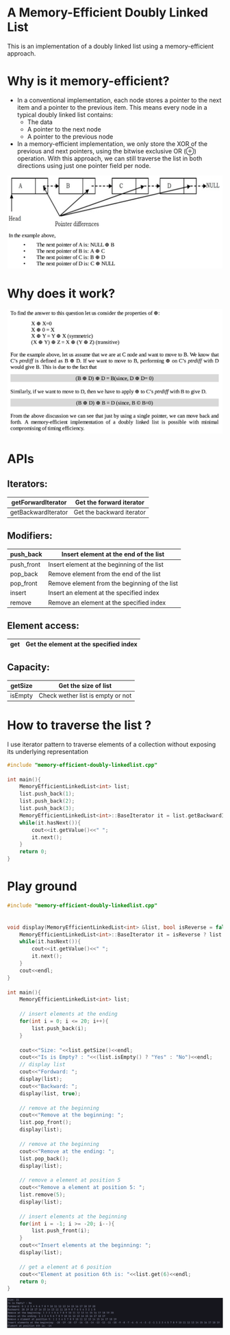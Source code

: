 # A Memory-Efficient Doubly Linked List

This is an implementation of a doubly linked list using a memory-efficient approach.

# Why is it memory-efficient?

- In a conventional implementation, each node stores a pointer to the next item and a pointer to the previous item.
This means every node in a typical doubly linked list contains:
  - The data
  - A pointer to the next node
  - A pointer to the previous node
- In a memory-efficient implementation, we only store the XOR of the previous and next pointers, using the bitwise exclusive OR (⊕) operation.
With this approach, we can still traverse the list in both directions using just one pointer field per node.

![list](images/list.png)

# Why does it work?

![why does it work ?](images/work.png)

# APIs

## Iterators:
| getForwardIterator | Get the forward iterator |
|---| --- |
| getBackwardIterator | Get the backward iterator |

## Modifiers:

| push_back | Insert element at the end of the list |
|---| --- |
| push_front | Insert element at the beginning of the list |
| pop_back | Remove element from the end of the list |
| pop_front | Remove element from the beginning of the list |
| insert | Insert an element at the specified index |
| remove | Remove an element at the specified index |

## Element access:
| get | Get the element at the specified index|
|---| --- |

## Capacity:
| getSize | Get the size of list |
|---| --- |
| isEmpty | Check wether list is empty or not | 

# How to traverse the list ?

I use iterator pattern to traverse elements of a collection without exposing its underlying representation

```c++
#include "memory-efficient-doubly-linkedlist.cpp"

int main(){
    MemoryEfficientLinkedList<int> list;
    list.push_back(1);
    list.push_back(2);
    list.push_back(3);
    MemoryEfficientLinkedList<int>::BaseIterator it = list.getBackwardIterator() : list.getForwardIterator();
    while(it.hasNext()){
        cout<<it.getValue()<<" ";
        it.next();
    }
    return 0;
}
```
# Play ground
```c++
#include "memory-efficient-doubly-linkedlist.cpp"


void display(MemoryEfficientLinkedList<int> &list, bool isReverse = false ){
    MemoryEfficientLinkedList<int>::BaseIterator it = isReverse ? list.getBackwardIterator() : list.getForwardIterator();
    while(it.hasNext()){
        cout<<it.getValue()<<" ";
        it.next();
    }
    cout<<endl;
}

int main(){
    MemoryEfficientLinkedList<int> list;

    // insert elements at the ending
    for(int i = 0; i <= 20; i++){
        list.push_back(i);
    }

    cout<<"Size: "<<list.getSize()<<endl;
    cout<<"Is is Empty? : "<<(list.isEmpty() ? "Yes" : "No")<<endl;
    // display list
    cout<<"Fordward: ";
    display(list);
    cout<<"Backward: ";
    display(list, true);

    // remove at the beginning
    cout<<"Remove at the beginning: ";
    list.pop_front();
    display(list); 

    // remove at the beginning
    cout<<"Remove at the ending: ";
    list.pop_back();
    display(list);

    // remove a element at position 5
    cout<<"Remove a element at position 5: ";
    list.remove(5);
    display(list); 

    // insert elements at the beginning
    for(int i = -1; i >= -20; i--){
        list.push_front(i);
    }
    cout<<"Insert elements at the beginning: ";
    display(list); 

    // get a element at 6 position
    cout<<"Element at position 6th is: "<<list.get(6)<<endl;
    return 0;
}
```
![result demo](images/demo.png)
